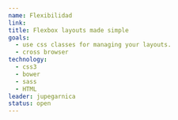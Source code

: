 ```yaml
---
name: Flexibilidad
link:
title: Flexbox layouts made simple
goals:
  - use css classes for managing your layouts.
  - cross browser
technology:
  - css3
  - bower
  - sass
  - HTML
leader: jupegarnica
status: open
---
```

